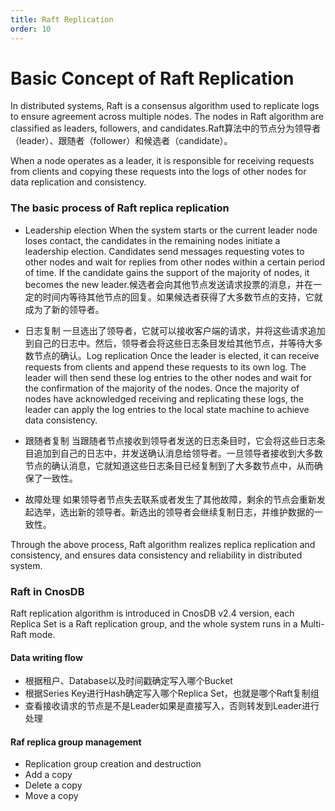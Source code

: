 ```yaml
---
title: Raft Replication
order: 10
---
```


# Basic Concept of Raft Replication

In distributed systems, Raft is a consensus algorithm used to replicate logs to ensure agreement across multiple nodes. The nodes in Raft algorithm are classified as leaders, followers, and candidates.Raft算法中的节点分为领导者（leader）、跟随者（follower）和候选者（candidate）。

When a node operates as a leader, it is responsible for receiving requests from clients and copying these requests into the logs of other nodes for data replication and consistency.

### The basic process of Raft replica replication

- Leadership election
  When the system starts or the current leader node loses contact, the candidates in the remaining nodes initiate a leadership election. Candidates send messages requesting votes to other nodes and wait for replies from other nodes within a certain period of time. If the candidate gains the support of the majority of nodes, it becomes the new leader.候选者会向其他节点发送请求投票的消息，并在一定的时间内等待其他节点的回复。如果候选者获得了大多数节点的支持，它就成为了新的领导者。

- 日志复制
  一旦选出了领导者，它就可以接收客户端的请求，并将这些请求追加到自己的日志中。然后，领导者会将这些日志条目发给其他节点，并等待大多数节点的确认。Log replication
  Once the leader is elected, it can receive requests from clients and append these requests to its own log. The leader will then send these log entries to the other nodes and wait for the confirmation of the majority of the nodes. Once the majority of nodes have acknowledged receiving and replicating these logs, the leader can apply the log entries to the local state machine to achieve data consistency.

- 跟随者复制
  当跟随者节点接收到领导者发送的日志条目时，它会将这些日志条目追加到自己的日志中，并发送确认消息给领导者。一旦领导者接收到大多数节点的确认消息，它就知道这些日志条目已经复制到了大多数节点中，从而确保了一致性。

- 故障处理
  如果领导者节点失去联系或者发生了其他故障，剩余的节点会重新发起选举，选出新的领导者。新选出的领导者会继续复制日志，并维护数据的一致性。

Through the above process, Raft algorithm realizes replica replication and consistency, and ensures data consistency and reliability in distributed system.

### Raft in CnosDB

Raft replication algorithm is introduced in CnosDB v2.4 version, each Replica Set is a Raft replication group, and the whole system runs in a Multi-Raft mode.

#### Data writing flow

- 根据租户、Database以及时间戳确定写入哪个Bucket
- 根据Series Key进行Hash确定写入哪个Replica Set，也就是哪个Raft复制组
- 查看接收请求的节点是不是Leader如果是直接写入，否则转发到Leader进行处理

#### Raf replica group management

- Replication group creation and destruction
- Add a copy
- Delete a copy
- Move a copy
